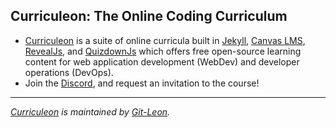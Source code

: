 ## Curriculeon: The Online Coding Curriculum
* [Curriculeon](https://curriculeon.github.io/Curriculeon/) is a suite of online curricula built in [Jekyll](https://jekyllrb.com/), [Canvas LMS](https://github.com/instructure/canvas-lms/wiki), [RevealJs](https://github.com/hakimel/reveal.js/), and [QuizdownJs](https://github.com/bonartm/quizdown-js) which offers free open-source learning content for web application development (WebDev) and developer operations (DevOps).
* Join the <a href="https://discord.gg/KPnTaBXvFP">Discord</a>, and request an invitation to the course!
<hr>

_[Curriculeon](https://curriculeon.github.io/Curriculeon/) is maintained by [Git-Leon](https://github.com/Git-Leon)._
